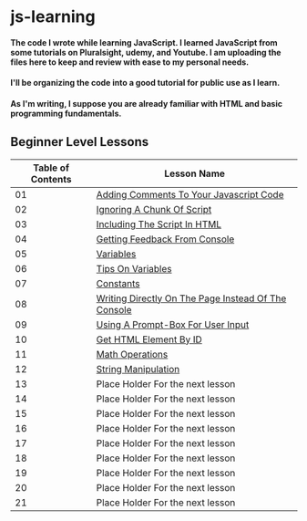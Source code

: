 # js-learning
#### The code I wrote while learning JavaScript. I learned JavaScript from some tutorials on Pluralsight, udemy, and Youtube. I am uploading the files here to keep and review with ease to my personal needs.
#### I'll be organizing the code into a good tutorial for public use as I learn.
#### As I'm writing, I suppose you are already familiar with HTML and basic programming fundamentals.


## Beginner Level Lessons
| Table of Contents | Lesson Name |
| ----------------- | ----------- |
|    01  | [Adding Comments To Your Javascript Code](./js-tutorials/01-commenting.md)|
|    02  | [Ignoring A Chunk Of Script](./js-tutorials/01-ignore-script.md)|
|    03  | [Including The Script In HTML](./js-tutorials/03-script-in-html.md) |
|    04  | [Getting Feedback From Console](./js-tutorials/04-console-feedback.md) |
|    05  | [Variables](./js-tutorials/05-variables.md) |
|    06  | [Tips On Variables](./js-tutorials/06-variable-tips.md) | 
|    07  | [Constants](./js-tutorials/07-constants.md) | 
|    08  | [Writing Directly On The Page Instead Of The Console](./js-tutorials/08-document.write.md)|
|    09  | [Using A Prompt-Box For User Input](./js-tutorials/09-prompt-box.md) |
|    10  | [Get HTML Element By ID](./js-tutorials/10-getElementById.md) |
|    11  | [Math Operations](./js-tutorials/11-math.md) |
|    12  | [String Manipulation](./js-tutorials/12-string-manipulation.md) | 
|    13  | Place Holder For the next lesson |
|    14  | Place Holder For the next lesson |
|    15  | Place Holder For the next lesson |
|    16  | Place Holder For the next lesson |
|    17  | Place Holder For the next lesson |
|    18  | Place Holder For the next lesson |
|    19  | Place Holder For the next lesson |
|    20  | Place Holder For the next lesson |
|    21  | Place Holder For the next lesson |
